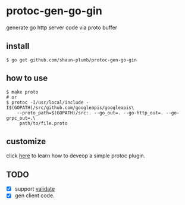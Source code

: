 # protoc-gen-go-gin
generate go http server code via proto buffer

## install

```shell
$ go get github.com/shaun-plumb/protoc-gen-go-gin
```

## how to use

```shell
$ make proto
# or
$ protoc -I/usr/local/include -I$(GOPATH)/src/github.com/googleapis/googleapis\
 	--proto_path=$(GOPATH)/src:. --go_out=. --go-http_out=. --go-grpc_out=.\
 	 path/to/file.proto
```

## customize

click [here](https://yusank.github.io/posts/go-protoc-http/) to learn how to deveop a simple protoc plugin.

## TODO

- [x] support [validate](https://github.com/envoyproxy/protoc-gen-validate)
- [x] gen client code.
